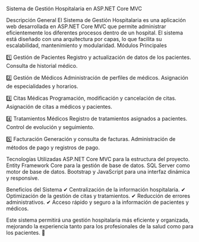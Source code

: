 Sistema de Gestión Hospitalaria en ASP.NET Core MVC

Descripción General
El Sistema de Gestión Hospitalaria es una aplicación web desarrollada en ASP.NET Core MVC que permite administrar eficientemente los diferentes procesos dentro de un hospital. El sistema está diseñado con una arquitectura por capas, lo que facilita su escalabilidad, mantenimiento y modularidad.
Módulos Principales

1️⃣ Gestión de Pacientes
Registro y actualización de datos de los pacientes.
Consulta de historial médico.

2️⃣ Gestión de Médicos
Administración de perfiles de médicos.
Asignación de especialidades y horarios.

3️⃣ Citas Médicas
Programación, modificación y cancelación de citas.
Asignación de citas a médicos y pacientes.

4️⃣ Tratamientos Médicos
Registro de tratamientos asignados a pacientes.
Control de evolución y seguimiento.

5️⃣ Facturación
Generación y consulta de facturas.
Administración de métodos de pago y registros de pago.

Tecnologías Utilizadas
ASP.NET Core MVC para la estructura del proyecto.
Entity Framework Core para la gestión de base de datos.
SQL Server como motor de base de datos.
Bootstrap y JavaScript para una interfaz dinámica y responsive.

Beneficios del Sistema
✔ Centralización de la información hospitalaria.
✔ Optimización de la gestión de citas y tratamientos.
✔ Reducción de errores administrativos.
✔ Acceso rápido y seguro a la información de pacientes y médicos.

Este sistema permitirá una gestión hospitalaria más eficiente y organizada, mejorando la experiencia tanto para los profesionales de la salud como para los pacientes. 🚀
